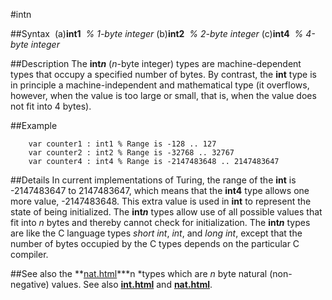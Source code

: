 
#intn

##Syntax
 (a)**int1**  *% 1-byte integer* (b)**int2**  *% 2-byte integer* (c)**int4**  *% 4-byte integer*

##Description
The **int*n*** (*n*-byte integer) types are machine-dependent types that occupy a specified number of bytes. By contrast, the **int** type is in principle a machine-independent and mathematical type (it overflows, however, when the value is too large or small, that is, when the value does not fit into 4 bytes).

##Example

        var counter1 : int1 % Range is -128 .. 127
        var counter2 : int2 % Range is -32768 .. 32767
        var counter4 : int4 % Range is -2147483648 .. 2147483647
##Details
In current implementations of Turing, the range of the **int** is -2147483647 to 2147483647, which means that the **int4** type allows one more value, -2147483648. This extra value is used in **int** to represent the state of being initialized. The **int*n*** types allow use of all possible values that fit into *n* bytes and thereby cannot check for initialization.
The **int*n*** types are like the C language types *short int*, *int*, and *long int*, except that the number of bytes occupied by the C types depends on the particular C compiler.

##See also
the **[nat.html](nat)***n *types which are *n* byte natural (non-negative) values. See also **[int.html](int)** and **[nat.html](nat)**.

